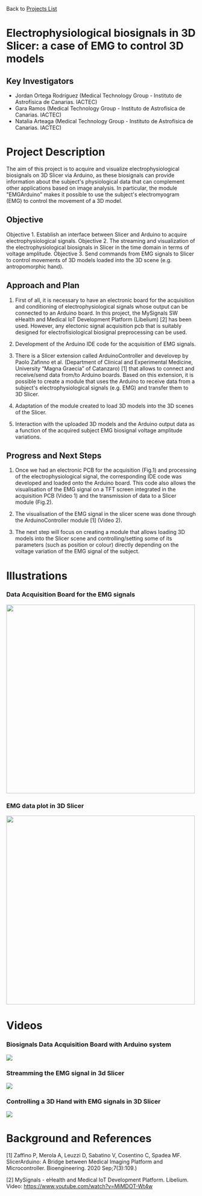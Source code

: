 Back to [Projects List](../../README.md#ProjectsList)

# Electrophysiological biosignals in 3D Slicer: a case of EMG to control 3D models

## Key Investigators

- Jordan Ortega Rodríguez (Medical Technology Group - Instituto de Astrofísica de Canarias. IACTEC)
- Gara Ramos (Medical Technology Group - Instituto de Astrofísica de Canarias. IACTEC)
- Natalia Arteaga (Medical Technology Group - Instituto de Astrofísica de Canarias. IACTEC)

# Project Description

The aim of this project is to acquire and visualize electrophysiological biosignals on 3D Slicer via Arduino, 
as these biosignals can provide information about the subject's physiological data that can complement other 
applications based on image analysis. In particular, the module "EMGArduino" makes it possible to use the subject's
electromyogram (EMG) to control the movement of a 3D model.

## Objective

Objective 1. Establish an interface between Slicer and Arduino to acquire electrophysiological signals.
Objective 2. The streaming and visualization of the electrophysiological biosignals in Slicer in the time domain in terms of voltage amplitude. 
Objective 3. Send commands from EMG signals to Slicer to control movements of 3D models loaded into the 3D scene (e.g. antropomorphic hand).

## Approach and Plan

1. First of all, it is necessary to have an electronic board for the acquisition and conditioning of electrophysiological 
   signals whose output can be connected to an Arduino board. In this project, the MySignals SW eHealth and Medical IoT Development Platform
   (Libelium) [2] has been used. However, any electonic signal acquisition pcb that is suitably designed for electrofisiological
   biosignal preprocessing can be used.  

2. Development of the Arduino IDE code for the acquisition of EMG signals.
 
3. There is a Slicer extension called ArduinoController and develovep by Paolo Zafinno et al. (Department of Clinical 
   and Experimental Medicine, University “Magna Graecia” of Catanzaro) [1] that allows to connect and receive/send 
   data from/to Arduino boards. Based on this extension, it is possible to create a module that uses the Arduino to receive
   data from a subject's electrophysiological signals (e.g. EMG) and transfer them to 3D Slicer.

4. Adaptation of the module created to load 3D models into the 3D scenes of the Slicer.

5. Interaction with the uploaded 3D models and the Arduino output data as a function of the acquired subject EMG biosignal
   voltage amplitude variations. 

## Progress and Next Steps

1. Once we had an electronic PCB for the acquisition (Fig.1) and processing of the electrophysiological signal, the corresponding IDE
   code was developed and loaded onto the Arduino board. This code also allows the visualisation of the EMG signal on a TFT screen 
   integrated in the acquisition PCB (Video 1) and the transmission of data to a Slicer module (Fig.2).

2. The visualisation of the EMG signal in the slicer scene was done through the ArduinoController module [1] (Video 2).

3. The next step will focus on creating a module that allows loading 3D models into the Slicer scene and controlling/setting
   some of its parameters (such as position or colour) directly depending on the voltage variation of the EMG signal of the subject. 


# Illustrations

### Data Acquisition Board for the EMG signals
<img src="https://github.com/NA-MIC/ProjectWeek/blob/master/PW38_2023_GranCanaria/Projects/Electrophysiological_Biosignals_In_3DSlicer/MySiganIoT.jpg" width="500"/>

### EMG data plot in 3D Slicer
<img src="https://github.com/NA-MIC/ProjectWeek/blob/master/PW38_2023_GranCanaria/Projects/Electrophysiological_Biosignals_In_3DSlicer/EMG-Arduino%20Plot.png" width="500"/>


# Videos

### Biosignals Data Acquisition Board with Arduino system
![](https://github.com/NA-MIC/ProjectWeek/blob/master/PW38_2023_GranCanaria/Projects/Electrophysiological_Biosignals_In_3DSlicer/DAQ-board-and-Arduino.gif)

### Streamming the EMG signal in 3d Slicer
![](https://github.com/NA-MIC/ProjectWeek/blob/master/PW38_2023_GranCanaria/Projects/Electrophysiological_Biosignals_In_3DSlicer/EMG_Slicer.gif)

### Controlling a 3D Hand with EMG signals in 3D Slicer
![](https://github.com/NA-MIC/ProjectWeek/blob/master/PW38_2023_GranCanaria/Projects/Electrophysiological_Biosignals_In_3DSlicer/EMG-3DHand.gif)

# Background and References

[1] Zaffino P, Merola A, Leuzzi D, Sabatino V, Cosentino C, Spadea MF. SlicerArduino: A Bridge between Medical 
    Imaging Platform and Microcontroller. Bioengineering. 2020 Sep;7(3):109.)

[2] MySignals - eHealth and Medical IoT Development Platform. Libelium. Video: https://www.youtube.com/watch?v=MiMDOT-Wt4w

